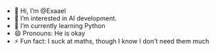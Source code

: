 - 👋 Hi, I’m @Exaael
- 👀 I’m interested in AI development.
- 🌱 I’m currently learning Python
- 😄 Pronouns: He is okay
- ⚡ Fun fact: I suck at maths, though I know I don't need them much
